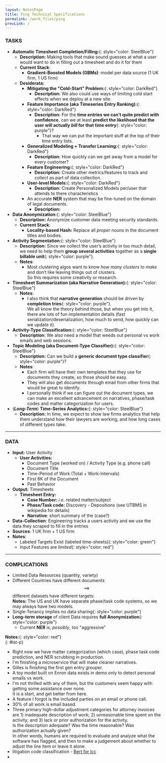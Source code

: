 ```yaml
---
layout: NotesPage
title: Ping Technical Specifications
permalink: /work_files/ping
prevLink: /
---
```


### __TASKS__  
* __Automatic Timesheet Completion/Filling:__{: style="color: SteelBlue"}    
    * __Description:__ Making tools that make sound guesses at what a user would want to do in filling out a timesheet and do it for them  
    * __Current Stack__:  
        * __Gradient-Boosted Models (GBMs)__: model per data source (1 UK firm, 1 US firm)  
    * __Desiderata:__  
        * __Mitigating the "Cold-Start" Problem:__{: style="color: DarkRed"}     
            * __Description:__ We also could use ways of limiting cold start effects when we deploy at a new site.  
        * __Feature Importance (aka Timeseries Entry Ranking):__{: style="color: DarkRed"}     
            * __Description:__ For the __time entries we can’t quite predict with confidence__, can we at least <span>__predict the likelihood that the user will actually *bill* for that time entry__</span>{: style="color: purple"}?  
                * That way we can put the important stuff at the top of their time entry lists.  
        * __Generalized Modeling + Transfer Learning:__{: style="color: DarkRed"}  
            * __Description:__ How quickly can we get away from a model for every customer?  
        * __Feature Engineering:__{: style="color: DarkRed"}       
            * __Description:__ Create other metrics/features to track and collect as part of data collection.  
        * __User-level Models:__{: style="color: DarkRed"}       
            * __Description:__ Create Personalized Models per/user that attends to there characteristics
        * An accurate __NER__ system that may be fine-tuned on the domain of legal documents.  
            * __Description:__  
* __Data Anonymization:__{: style="color: SteelBlue"}  
    * __Description:__ Anonymize customer data meeting security standards.  
    * __Current Stack__:  
        * __Locality-based Hash:__ Replace all _proper nouns_ in the document titles and bodies.  
* __Activity Segmentation:__{: style="color: SteelBlue"}  
    * __Description:__ Since we collect the user’s activity in too much detail, we need to help them <span>__group several activities__ together as a __single billable unit__</span>{: style="color: purple"}.  
    * __Notes__:  
        * Most clustering algos want to know _how many clusters to make_ and don’t like leaving things out of clusters.  
            So this requires some creativity or research.  
* __Timesheet Summarization (aka Narrative Generation):__{: style="color: SteelBlue"}  
    * __Notes__:  
        * I also think that __narrative generation__ should be driven by <span>__completion tries__</span>{: style="color: purple"}.  
            We all know the theory behind those, but when you get into it, there are lots of fun implementation details (fast serialization/deserialization, how much to send, how quickly can we update it).  
* __Activity-Type Classification:__{: style="color: SteelBlue"}  
    * __Description__: We also need a model that weeds out personal vs work emails and web sessions.  
* __Topic Modeling (aka Document-Type Classifier):__{: style="color: SteelBlue"}  
    * __Description:__ Can we build a <span>__generic document type classifier__</span>{: style="color: purple"}?  
    * __Notes__:  
        * Each firm will have their own templates that they use for documents they create, so those should be easy.  
        * They will also get documents through email from other firms that would be great to identify.  
        * I personally think if we can figure out the document types, we can make an excellent advancement on narratives, phase/task codes and matter categorization for users.  
* (*__Long-Term__*) __Time-Series Analytics:__{: style="color: SteelBlue"}   
    * __Description:__ In time, we expect to show law firms analytics that help them understand how their lawyers are working, and how long cases of different types take.  

***

### __DATA__  
* __Input:__ User Activity  
    * __User Activities:__  
        * Document Type (worked on) / Activity Type (e.g. phone call)  
        * Document Title  
        * Time-Period of Work (Total + Work-Intervals)  
        * First 8K of the Document  
        * Past Behavior    
* __Output:__ Timesheets  
    * __Timesheet Entry:__  
        * __Case Number:__ i.e. related matter/subject   
        * __Phase/Task code:__ Discovery - Depositions (see UTBMS in wikipedia for details)  
        * __Narrative__: short summary of the (case?)  
* __Data-Collection__: Engineering tracks a users activity and we use the data they scraped to fill in the entries  
* __Sources__: 1 UK firm + 1 US firm  
* __Notes__:  
    * <span>Labeled Targets Exist (labeled time-sheets)</span>{: style="color: green"}   
    * <span>Input Features are _limited_</span>{: style="color: red"}  

***

### __COMPLICATIONS__  
* Limited Data Resources (quantity, variety)  
* Different Countries have different documents $$\implies$$ different datasets have different targets:  
    __Notes:__ The US and UK have separate phase/task code systems, so we may always have two models.  
* Single-Tenancy implies no <span>data sharing</span>{: style="color: purple"}  
* __Long-term storage__ of client Data requires <span>__full Anonymization__</span>{: style="color: purple"}  
    * Current __NER__ is, _possibly_, too "aggressive"  



__Notes:__{: style="color: red"}  
{: #lst-p}
* Right now we have matter categorization (which case), phase task code prediction, and NER scrubbing in production.  
* I'm finishing a microservice that will make cleaner narratives.  
* Gilles is finishing the first gen entry grouper.  
* A toy model built on Enron data exists in demo only to detect personal emails vs work.  
* I'm not thrilled with any of them, but the customers seem happy with getting some assistance over none.  
    It is a start, and get better from here.  
* A feature I forgot is the included parties on an email or phone call.  
* 30% of all work is email based.   
* Three primary high-dollar adjustment categories for attorney invoices are 1) inadequate description of work; 2) unreasonable time spent on the activity; and 3) lack or prior authorization for the activity.  
    Is the description adequate? Was the time reasonable? Was authorization actually given?  
    In other words, humans are required to evaluate and analyze what the software has flagged, and then to make a judgement about whether to adjust the line item or leave it alone.  
* litigation code classification - [Bert for lcc](https://www.mishcon.com/upload/files/Pre-trained_Contextual_Embeddings_for_Litigation_Code_Classification.Bartolo_etal.pdf)  
* 
